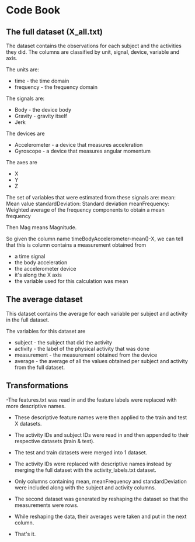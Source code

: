 # Code Book #

## The full dataset (X_all.txt) ##
The dataset contains the observations for each subject and the activities they did.
The columns are classified by unit, signal, device, variable and axis.

The units are:
- time - the time domain
- frequency - the frequency domain

The signals are:
- Body - the device body
- Gravity - gravity itself
- Jerk

The devices are
- Accelerometer - a device that measures acceleration
- Gyroscope - a device that measures angular momentum

The axes are
- X
- Y
- Z

The set of variables that were estimated from these signals are: 
mean: Mean value
standardDeviation: Standard deviation
meanFrequency: Weighted average of the frequency components to obtain a mean frequency

Then Mag means Magnitude.

So given the column name timeBodyAccelerometer-mean()-X,
we can tell that this is column contains a measurement obtained from
- a time signal
- the body acceleration
- the accelerometer device
- it's along the X axis
- the variable used for this calculation was mean

## The average dataset ##
This dataset contains the average for each variable per subject and activity in the full dataset.

The variables for this dataset are
- subject - the subject that did the activity
- activity - the label of the physical activity that was done
- measurement - the measurement obtained from the device
- average - the average of all the values obtained per subject and activity from the full dataset.

## Transformations ##
-The features.txt was read in and the feature labels were replaced with more descriptive names.
- These descriptive feature names were then applied to the train and test X datasets.
- The activity IDs and subject IDs were read in and then appended to their respective datasets (train & test).
- The test and train datasets were merged into 1 dataset.
- The activity IDs were replaced with descriptive names instead by merging the full dataset with the activity_labels.txt dataset.
- Only columns containing mean, meanFrequency and standardDeviation were included along with the subject and activity columns.

- The second dataset was generated by reshaping the dataset so that the measurements were rows.
- While reshaping the data, their averages were taken and put in the next column.
- That's it.
